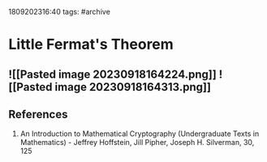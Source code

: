 1809202316:40
tags: #archive 
# Little Fermat's Theorem

![[Pasted image 20230918164224.png]]
![[Pasted image 20230918164313.png]]
---
## References
1. An Introduction to Mathematical Cryptography (Undergraduate Texts in Mathematics) - Jeffrey Hoffstein, Jill Pipher, Joseph H. Silverman, 30, 125 